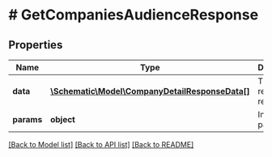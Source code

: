 # # GetCompaniesAudienceResponse

## Properties

Name | Type | Description | Notes
------------ | ------------- | ------------- | -------------
**data** | [**\Schematic\Model\CompanyDetailResponseData[]**](CompanyDetailResponseData.md) | The returned resources |
**params** | **object** | Input parameters |

[[Back to Model list]](../../README.md#models) [[Back to API list]](../../README.md#endpoints) [[Back to README]](../../README.md)
